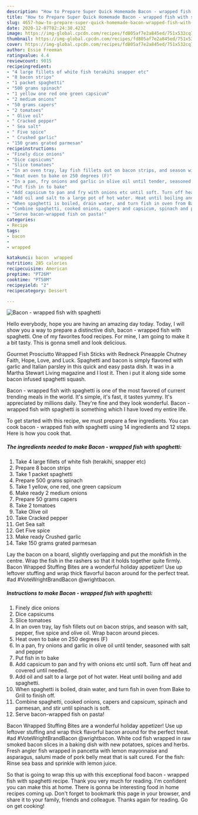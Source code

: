 ```yaml
---
description: "How to Prepare Super Quick Homemade Bacon - wrapped fish with spaghetti"
title: "How to Prepare Super Quick Homemade Bacon - wrapped fish with spaghetti"
slug: 4657-how-to-prepare-super-quick-homemade-bacon-wrapped-fish-with-spaghetti
date: 2020-12-07T02:24:38.423Z
image: https://img-global.cpcdn.com/recipes/fd805af7e2a845ed/751x532cq70/bacon-wrapped-fish-with-spaghetti-recipe-main-photo.jpg
thumbnail: https://img-global.cpcdn.com/recipes/fd805af7e2a845ed/751x532cq70/bacon-wrapped-fish-with-spaghetti-recipe-main-photo.jpg
cover: https://img-global.cpcdn.com/recipes/fd805af7e2a845ed/751x532cq70/bacon-wrapped-fish-with-spaghetti-recipe-main-photo.jpg
author: Essie Freeman
ratingvalue: 4.4
reviewcount: 9015
recipeingredient:
- "4 large fillets of white fish terakihi snapper etc"
- "8 bacon strips"
- "1 packet spaghetti"
- "500 grams spinach"
- "1 yellow one red one green capsicum"
- "2 medium onions"
- "50 grams capers"
- "2 tomatoes"
- " Olive oil"
- " Cracked pepper"
- " Sea salt"
- " Five spice"
- " Crushed garlic"
- "150 grams grated parmesan"
recipeinstructions:
- "Finely dice onions"
- "Dice capsicums"
- "Slice tomatoes"
- "In an oven tray, lay fish fillets out on bacon strips, and season with salt, pepper, five spice and olive oil. Wrap bacon around pieces."
- "Heat oven to bake on 250 degrees (F)"
- "In a pan, fry onions and garlic in olive oil until tender, seasoned with salt and pepper"
- "Put fish in to bake"
- "Add capsicum to pan and fry with onions etc until soft. Turn off heat and covered until needed."
- "Add oil and salt to a large pot of hot water. Heat until boiling and add spaghetti."
- "When spaghetti is boiled, drain water, and turn fish in oven from Bake to Grill to finish off."
- "Combine spaghetti, cooked onions, capers and capsicum, spinach and parmesan, and stir until spinach is soft."
- "Serve bacon-wrapped fish on pasta!"
categories:
- Recipe
tags:
- bacon
- 
- wrapped

katakunci: bacon  wrapped 
nutrition: 285 calories
recipecuisine: American
preptime: "PT26M"
cooktime: "PT50M"
recipeyield: "2"
recipecategory: Dessert

---
```



![Bacon - wrapped fish with spaghetti](https://img-global.cpcdn.com/recipes/fd805af7e2a845ed/751x532cq70/bacon-wrapped-fish-with-spaghetti-recipe-main-photo.jpg)

Hello everybody, hope you are having an amazing day today. Today, I will show you a way to prepare a distinctive dish, bacon - wrapped fish with spaghetti. One of my favorites food recipes. For mine, I am going to make it a bit tasty. This is gonna smell and look delicious.

Gourmet Prosciutto Wrapped Fish Sticks with Redneck Pineapple Chutney Faith, Hope, Love, and Luck. Spaghetti and bacon is simply flavored with garlic and Italian parsley in this quick and easy pasta dish. It was in a Martha Stewart Living magazine and I lost it. Then i put it along side some bacon infused spaghetti squash.

Bacon - wrapped fish with spaghetti is one of the most favored of current trending meals in the world. It's simple, it's fast, it tastes yummy. It's appreciated by millions daily. They're fine and they look wonderful. Bacon - wrapped fish with spaghetti is something which I have loved my entire life.


To get started with this recipe, we must prepare a few ingredients. You can cook bacon - wrapped fish with spaghetti using 14 ingredients and 12 steps. Here is how you cook that.

<!--inarticleads1-->

##### The ingredients needed to make Bacon - wrapped fish with spaghetti:

1. Take 4 large fillets of white fish (terakihi, snapper etc)
1. Prepare 8 bacon strips
1. Take 1 packet spaghetti
1. Prepare 500 grams spinach
1. Take 1 yellow, one red, one green capsicum
1. Make ready 2 medium onions
1. Prepare 50 grams capers
1. Take 2 tomatoes
1. Take  Olive oil
1. Take  Cracked pepper
1. Get  Sea salt
1. Get  Five spice
1. Make ready  Crushed garlic
1. Take 150 grams grated parmesan


Lay the bacon on a board, slightly overlapping and put the monkfish in the centre. Wrap the fish in the rashers so that it holds together quite firmly. Bacon Wrapped Stuffing Bites are a wonderful holiday appetizer! Use up leftover stuffing and wrap thick flavorful bacon around for the perfect treat. #ad #VoteWrightBrandBacon @wrightbacon. 

<!--inarticleads2-->

##### Instructions to make Bacon - wrapped fish with spaghetti:

1. Finely dice onions
1. Dice capsicums
1. Slice tomatoes
1. In an oven tray, lay fish fillets out on bacon strips, and season with salt, pepper, five spice and olive oil. Wrap bacon around pieces.
1. Heat oven to bake on 250 degrees (F)
1. In a pan, fry onions and garlic in olive oil until tender, seasoned with salt and pepper
1. Put fish in to bake
1. Add capsicum to pan and fry with onions etc until soft. Turn off heat and covered until needed.
1. Add oil and salt to a large pot of hot water. Heat until boiling and add spaghetti.
1. When spaghetti is boiled, drain water, and turn fish in oven from Bake to Grill to finish off.
1. Combine spaghetti, cooked onions, capers and capsicum, spinach and parmesan, and stir until spinach is soft.
1. Serve bacon-wrapped fish on pasta!


Bacon Wrapped Stuffing Bites are a wonderful holiday appetizer! Use up leftover stuffing and wrap thick flavorful bacon around for the perfect treat. #ad #VoteWrightBrandBacon @wrightbacon. White cod fish wrapped in raw smoked bacon slices in a baking dish with new potatoes, spices and herbs. Fresh angler fish wrapped in pancetta with lemon mayonnaise and asparagus, salumi made of pork belly meat that is salt cured. For the fish: Rinse sea bass and sprinkle with lemon juice. 

So that is going to wrap this up with this exceptional food bacon - wrapped fish with spaghetti recipe. Thank you very much for reading. I'm confident you can make this at home. There is gonna be interesting food in home recipes coming up. Don't forget to bookmark this page in your browser, and share it to your family, friends and colleague. Thanks again for reading. Go on get cooking!
